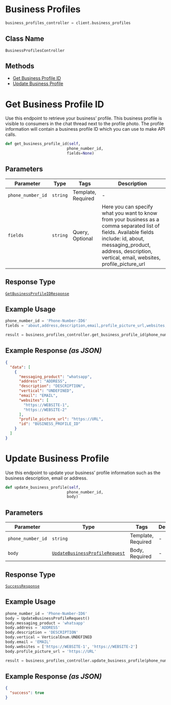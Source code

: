 # Business Profiles

```python
business_profiles_controller = client.business_profiles
```

## Class Name

`BusinessProfilesController`

## Methods

* [Get Business Profile ID](../../doc/controllers/business-profiles.md#get-business-profile-id)
* [Update Business Profile](../../doc/controllers/business-profiles.md#update-business-profile)


# Get Business Profile ID

Use this endpoint to retrieve your business’ profile. This business profile is visible to consumers in the chat thread next to the profile photo. The profile information will contain a business profile ID which you can use to make API calls.

```python
def get_business_profile_id(self,
                           phone_number_id,
                           fields=None)
```

## Parameters

| Parameter | Type | Tags | Description |
|  --- | --- | --- | --- |
| `phone_number_id` | `string` | Template, Required | - |
| `fields` | `string` | Query, Optional | Here you can specify what you want to know from your business as a comma separated list of fields. Available fields include: id, about, messaging_product, address, description, vertical, email, websites, profile_picture_url |

## Response Type

[`GetBusinessProfileIDResponse`](../../doc/models/get-business-profile-id-response.md)

## Example Usage

```python
phone_number_id = 'Phone-Number-ID6'
fields = 'about,address,description,email,profile_picture_url,websites,vertical'

result = business_profiles_controller.get_business_profile_id(phone_number_id, fields)
```

## Example Response *(as JSON)*

```json
{
  "data": [
    {
      "messaging_product": "whatsapp",
      "address": "ADDRESS",
      "description": "DESCRIPTION",
      "vertical": "UNDEFINED",
      "email": "EMAIL",
      "websites": [
        "https://WEBSITE-1",
        "https://WEBSITE-2"
      ],
      "profile_picture_url": "https://URL",
      "id": "BUSINESS_PROFILE_ID"
    }
  ]
}
```


# Update Business Profile

Use this endpoint to update your business’ profile information such as the business description, email or address.

```python
def update_business_profile(self,
                           phone_number_id,
                           body)
```

## Parameters

| Parameter | Type | Tags | Description |
|  --- | --- | --- | --- |
| `phone_number_id` | `string` | Template, Required | - |
| `body` | [`UpdateBusinessProfileRequest`](../../doc/models/update-business-profile-request.md) | Body, Required | - |

## Response Type

[`SuccessResponse`](../../doc/models/success-response.md)

## Example Usage

```python
phone_number_id = 'Phone-Number-ID6'
body = UpdateBusinessProfileRequest()
body.messaging_product = 'whatsapp'
body.address = 'ADDRESS'
body.description = 'DESCRIPTION'
body.vertical = VerticalEnum.UNDEFINED
body.email = 'EMAIL'
body.websites = ['https://WEBSITE-1', 'https://WEBSITE-2']
body.profile_picture_url = 'https://URL'

result = business_profiles_controller.update_business_profile(phone_number_id, body)
```

## Example Response *(as JSON)*

```json
{
  "success": true
}
```

